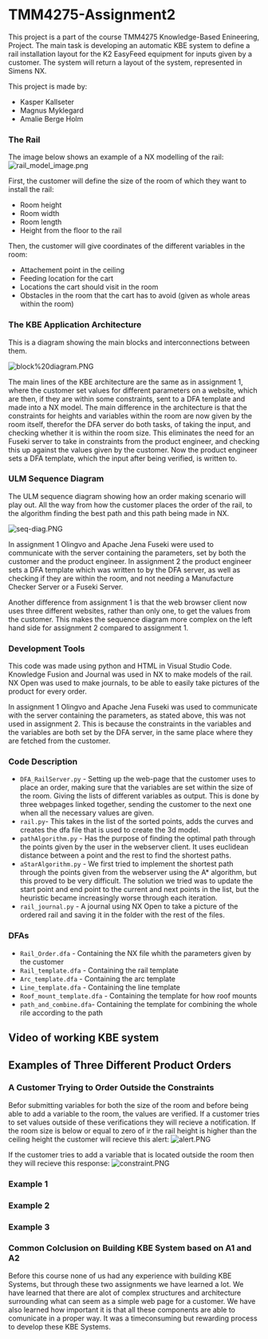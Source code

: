 # TMM4275-Assignment2

This project is a part of the course TMM4275 Knowledge-Based Enineering, Project. The main task is developing an automatic KBE system to define a rail installation layout for the K2 EasyFeed equipment for inputs given by a customer. The system will return a layout of the system, represented in Simens NX.  

This project is made by: 
* Kasper Kallseter
* Magnus Myklegard
* Amalie Berge Holm

### The Rail

The image below shows an example of a NX modelling of the rail: 
![rail_model_image.png](https://github.com/amaliebholm/TMM4275-Assignment2/blob/main/Images/rail_model_image.png)

First, the customer will define the size of the room of which they want to install the rail: 
* Room height 
* Room width 
* Room length 
* Height from the floor to the rail 

Then, the customer will give coordinates of the different variables in the room: 
* Attachement point in the ceiling
* Feeding location for the cart
* Locations the cart should visit in the room 
* Obstacles in the room that the cart has to avoid (given as whole areas within the room)

### The KBE Application Architecture

This is a diagram showing the main blocks and interconnections between them. 

![block%20diagram.PNG](https://github.com/amaliebholm/TMM4275-Assignment2/blob/main/Images/block%20diagram.PNG)

The main lines of the KBE architecture are the same as in assignment 1, where the customer set values for different parameters on a website, which are then, if they are within some constraints, sent to a DFA template and made into a NX model. The main difference in the architecture is that the constraints for heights and variables within the room are now given by the room itself, therefor the DFA server do both tasks, of taking the input, and checking whether it is within the room size. This eliminates the need for an Fuseki server to take in constraints from the product engineer, and checking this up against the values given by the customer. Now the product engineer sets a DFA template, which the input after being verified, is written to. 

### ULM Sequence Diagram

The ULM sequence diagram showing how an order making scenario will play out. All the way from how the customer places the order of the rail, to the algorithm finding the best path and this path being made in NX. 

![seq-diag.PNG](https://github.com/amaliebholm/TMM4275-Assignment2/blob/main/Images/seq-diag.PNG)

In assignment 1 Olingvo and Apache Jena Fuseki were used to communicate with the server containing the parameters, set by both the customer and the product engineer. In assignment 2 the product engineer sets a DFA template which was written to by the DFA server, as well as checking if they are within the room, and not needing a Manufacture Checker Server or a Fuseki Server. 

Another difference from assignment 1 is that the web browser client now uses three different websites, rather than only one, to get the values from the customer. This makes the sequence diagram more complex on the left hand side for assignment 2 compared to assignment 1. 

### Development Tools

This code was made using python and HTML in Visual Studio Code. Knowledge Fusion and Journal was used in NX to make models of the rail. NX Open was used to make journals, to be able to easily take pictures of the product for every order. 

In assignment 1 Olingvo and Apache Jena Fuseki was used to communicate with the server containing the parameters, as stated above, this was not used in assignment 2. This is because the constraints in the variables and the variables are both set by the DFA server, in the same place where they are fetched from the customer. 


### Code Description 

- `DFA_RailServer.py` - Setting up the web-page that the customer uses to place an order, making sure that the variables are set within the size of the room. Giving the lists of different variables as output. This is done by three webpages linked together, sending the customer to the next one when all the necessary values are given. 
- `rail.py`- This takes in the list of the sorted points, adds the curves and creates the dfa file that is used to create the 3d model. 
- `pathAlgorithm.py` - Has the purpose of finding the optimal path through the points given by the user in the webserver client. It uses euclidean distance between a point and the rest to find the shortest paths.
- `aStarAlgorithm.py` - We first tried to implement the shortest path through the points given from the webserver using the A* algorithm, but this proved to be very difficult. The solution we tried was to update the start point and end point to the current and next points in the list, but the heuristic became increasingly worse through each iteration.
- `rail_journal.py` - A journal using NX Open to take a picture of the ordered rail and saving it in the folder with the rest of the files. 

### DFAs
- `Rail_Order.dfa` - Containing the NX file whith the parameters given by the customer
- `Rail_template.dfa` - Containing the rail template 
- `Arc_template.dfa` - Containing the arc template
- `Line_template.dfa` - Containing the line template
- `Roof_mount_template.dfa` - Containing the template for how roof mounts
- `path_and_combine.dfa`- Containing the template for combining the whole rile according to the path 

## Video of working KBE system

## Examples of Three Different Product Orders  

### A Customer Trying to Order Outside the Constraints
Befor submitting variables for both the size of the room and before being able to add a variable to the room, the values are verified. If a customer tries to set values outside of these verifications they will recieve a notification. If the room size is below or equal to zero of ir the rail height is higher than the ceiling height the customer will recieve this alert: 
![alert.PNG](https://github.com/amaliebholm/TMM4275-Assignment2/blob/main/Images/alert.PNG)

If the customer tries to add a variable that is located outside the room then they will recieve this response:
![constraint.PNG](https://github.com/amaliebholm/TMM4275-Assignment2/blob/main/Images/constraint.PNG)

### Example 1 


### Example 2

### Example 3

### Common Colclusion on Building KBE System based on A1 and A2
Before this course none of us had any experience with building KBE Systems, but through these two assignments we have learned a lot. We have learned that there are alot of complex structures and architecture surrounding what can seem as a simple web page for a customer. We have also learned how important it is that all these components are able to comunicate in a proper way. It was a timeconsuming but rewarding process to develop these KBE Systems.

